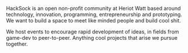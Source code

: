 HackSock is an open non-profit community at Heriot Watt based around
technology, innovation, programming, entrepreneurship and prototyping.
We want to build a space to meet like minded people and build cool shit.

We host events to encourage rapid development of ideas, in fields from
game-dev to peer-to-peer. Anything cool projects that arise we pursue together.